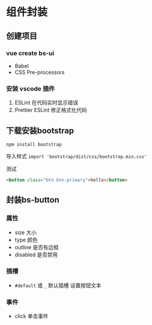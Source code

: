 # 组件封装

## 创建项目

### vue create bs-ui
- Babel
- CSS Pre-processors

### 安装 vscode 插件

1. ESLint 在代码实时显示错误
2. Prettier ESLint 修正格式化代码

## 下载安装bootstrap
`npm install bootstrap`

导入样式
`import 'bootstrap/dist/css/bootstrap.min.css'`

测试
```html
<button class="btn btn-primary">hello</button>
```

## 封装bs-button

### 属性

- size  大小
- type 颜色
- outline 是否有边框
- disabled 是否禁用

### 插槽

- `#default` 或 `_` 默认插槽 设置按钮文本

### 事件

- click 单击事件